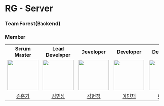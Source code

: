 # RG - Server

### Team Forest(Backend)

### Member

<table>
  <tr>
    <td align="center"><b>Scrum Master</b></td>
    <td align="center"><b>Lead Developer</b></td>
    <td align="center"><b>Developer</b></td>
    <td align="center"><b>Developer</b></td>
    <td align="center"><b>Developer</b></td>
  </tr>
  <tr>
    <td>
        <a href="https://github.com/HunkiKim">
            <img src="https://avatars.githubusercontent.com/u/66348135?v=4" width="100px" />
        </a>
    </td>
    <td>
        <a href="https://github.com/epicblues">
            <img src="https://avatars.githubusercontent.com/u/19306609?v=4" width="100px" />
        </a>
    </td>
    <td>
        <a href="https://github.com/kkj0419">
            <img src="https://avatars.githubusercontent.com/u/72663337?v=4" width="100px" />
        </a>
    </td>
    <td>
        <a href="https://github.com/blessing333">
            <img src="https://avatars.githubusercontent.com/u/65841596?v=4" width="100px" />
        </a>
    </td>
    <td>
        <a href="https://github.com/res-cogitans">
            <img src="https://avatars.githubusercontent.com/u/54278885?v=4" width="100px" />
        </a>
    </td>
  </tr>

  <tr> 
    <td align="center"><a href="https://github.com/HunkiKim">김훈기</a></td>
    <td align="center"><a href="https://github.com/epicblues">김민성</a></td>
    <td align="center"><a href="https://github.com/kkj0419">김현정</a></td>
    <td align="center"><a href="https://github.com/blessing333">이민재</a></td>
    <td align="center"><a href="https://github.com/res-cogitans">이한빈</a></td>
  </tr>

</table>
